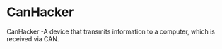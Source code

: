 # CanHacker
CanHacker -A device that transmits information to a computer, which is received via CAN.
